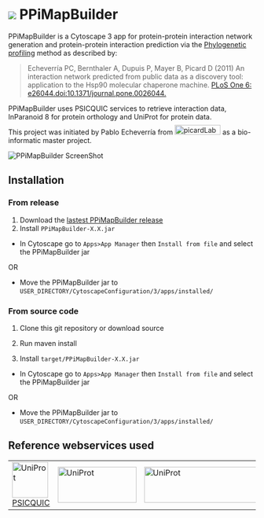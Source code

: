 # ![](https://fr.gravatar.com/userimage/46678059/7c7f65f2ea5b01dfc46adac45048df6b.jpg?size=40) PPiMapBuilder

  PPiMapBuilder is a Cytoscape 3 app for protein-protein interaction network generation and protein-protein interaction prediction via the [Phylogenetic profiling](http://en.wikipedia.org/wiki/Protein-protein_interaction_prediction#Phylogenetic_profiling) method as described by:
>Echeverría PC, Bernthaler A, Dupuis P, Mayer B, Picard D (2011) An interaction network predicted from public data as a discovery tool: application to the Hsp90 molecular chaperone machine. [PLoS One 6: e26044.doi:10.1371/journal.pone.0026044.](http://www.plosone.org/article/info%3Adoi%2F10.1371%2Fjournal.pone.0026044)

  PPiMapBuilder uses PSICQUIC services to retrieve interaction data, InParanoid 8 for protein orthology and UniProt for protein data.
  
  This project was initiated by Pablo Echeverría from <a href="http://www.picard.ch/"><img src="http://www.picard.ch/Hsp90Int/img/logo.png" alt="picardLab" width="93" height="20" style="margin-top:-10px"/></a> as a bio-informatic master project.
  
![PPiMapBuilder ScreenShot](https://raw.githubusercontent.com/wiki/PPiMapBuilder/PPiMapBuilder/images/Screenshot.png)

## Installation
### From release
1. Download the [lastest PPiMapBuilder release](https://github.com/PPiMapBuilder/PPiMapBuilder/releases)
2. Install `PPiMapBuilder-X.X.jar`
  * In Cytoscape go to `Apps>App Manager` then `Install from file` and select the PPiMapBuilder jar

  OR
  * Move the PPiMapBuilder jar to `USER_DIRECTORY/CytoscapeConfiguration/3/apps/installed/`

### From source code
1. Clone this git repository or download source

2. Run maven install
3. Install `target/PPiMapBuilder-X.X.jar`
  * In Cytoscape go to `Apps>App Manager` then `Install from file` and select the PPiMapBuilder jar

  OR
  * Move the PPiMapBuilder jar to `USER_DIRECTORY/CytoscapeConfiguration/3/apps/installed/`

## Reference webservices used
<center>
  <table>
    <tr>
      <td valign="middle">
        <a href="https://code.google.com/p/psicquic/">
          <img src="https://code.google.com/p/psicquic/logo" alt="UniProt" width="73" height="73"/>
          PSICQUIC
        </a>
      </td>
      <td>
        <a href="http://www.uniprot.org/">
          <img src="http://www.uniprot.org/images/logo.gif" alt="UniProt" width="160" height="73"/>
        </a>
      </td>
      <td>
        <a href="http://inparanoid.sbc.su.se/">
          <img src="http://inparanoid.sbc.su.se/images/inp8_txt_logo.png" alt="UniProt" width="269" height="73"/>
        </a>
      </td>
    </tr>
  </table>
</center>
